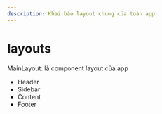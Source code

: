 ```yaml
---
description: Khai báo layout chung của toàn app
---
```


# layouts

MainLayout: là component layout của app

* Header
* Sidebar
* Content
* Footer

